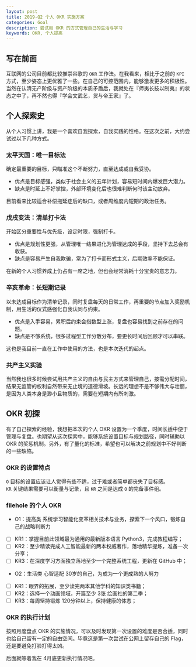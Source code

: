 ```yaml
---
layout: post
title: 2019-Q2 个人 OKR 实施方案
categories: Goal
description: 尝试用 OKR 的方式管理自己的生活与学习
keywords: OKR, 个人提高
---
```


## 写在前面

互联网的公司目前都比较推崇谷歌的 `OKR` 工作法。在我看来，相比于之前的 `KPI` 方式，至少姿态上更优雅了一些。在自己的可控范围内，能够激发更多的积极性。当然在认清无产阶级与资产阶级的本质矛盾后，我就处在『师夷长技以制夷』的状态之中了，再不然也得『学会文武艺，货与帝王家』了。

## 个人探索史

从个人习惯上讲，我是一个喜欢自我探索，自我实践的性格。在这次之前，大约尝试过以下几种方式。

### 太平天国：唯一目标法

确定最重要的目标，只瞄准这个不断努力，直至达成或自我妥协。

* 优点是目标感强，类似于社会主义的五年计划，容易短时间内爆发巨大潜力。
* 缺点是时延上不好掌控，外部环境变化后也很难判断何时该主动放弃。

目前看来比较适合补偿拖延症后的缺口，或者周维度内短期的政治任务。

### 戊戌变法：清单打卡法

开始区分重要性与优先级，设定时限，强制打卡。

* 优点是规划性更强，从管理唯一结果进化为管理达成的手段，坚持下去总会有收获。
* 缺点是容易产生自我欺骗，常为了打卡而形式主义，后期效率不能保证。

在新的个人习惯养成上仍占有一席之地，但也会经常消耗十分宝贵的意志力。

### 辛亥革命：长短期记录

以未达成目标作为清单记录，同时复盘每天的日常工作，再重要的节点加入奖励机制，用生活的仪式感强化自我认同与约束。

* 优点是入手容易，累积后约束会指数型上涨，复盘也容易找到之前存在的问题。
* 缺点是不够系统，很多过程型工作分散分布，要更长时间后回顾才可以串联。

这也是我目前一直在工作中使用的方法，也是本次迭代的起点。

### 共产主义实验

当然我也很多时候尝试用共产主义的自由与民主方式来管理自己，按需分配时间，结果无监管的权利自然带来无止境的道德滑坡。长远的理想不是不够伟大与壮丽，是因为人类本身是渺小且物质的，需要在短期内有所刺激。

## OKR 初探

有了自己探索的经验，我想把本次的个人 OKR 设置为一个季度，时间长适中便于管理与复盘。也期望从这次探索中，能够系统设置目标与规划路径，同时辅助以 OKR 的奖惩机制。另外，有了量化的标准，希望也可以解决之前规划中不好判断的一些缺陷。

### OKR 的设置特点

`O` 目标的设置应该让人觉得有些不适，过于难或者简单都丧失了目标感。  
`KR` 关键结果需要可以衡量与记录，且 `KR` 之间是达成 `O` 的完备事件组。

### filehole 的个人 OKR

* O1：提高类 系统学习智能化变革相关技术与业务，探索下一个风口，锻炼自己的战略判断力
- [ ] KR1：掌握目前此领域最为通用的最新版本语言 Python3，完成教程编写；
- [ ] KR2：至少精读完成人工智能最新的两本权威著作，落地精华提炼，准备一次分享；
- [ ] KR3：在深度学习方面独立落地至少一个完整系统工程，更新在 GitHub 中；

* O2：生活类 心智适配 30岁的自己，为成为一个更成熟的人努力
- [ ] KR1：眼界的拓展，至少读完两本其他学科的知识类书籍；
- [ ] KR2：选择一个动画领域，开篇至少 3张 绘画社的第二季；
- [ ] KR3：每周坚持锻炼 120分钟以上，保持健康的体态；

### OKR 的执行计划

按照月度盘点 OKR 的实施情况，可以及时发现第一次设置的难度是否合适，同时也给自己留有一定的自由空间。毕竟这是第一次尝试在公网上留存自己的 Flag，还是要避免打脸打得太凶。

后面就等着我在 4月底更新执行情况吧。
